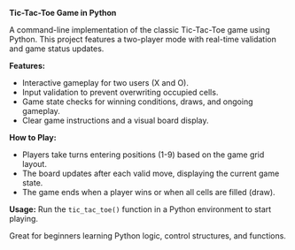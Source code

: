 **Tic-Tac-Toe Game in Python**

A command-line implementation of the classic Tic-Tac-Toe game using Python. This project features a two-player mode with real-time validation and game status updates. 

**Features:**
- Interactive gameplay for two users (X and O).
- Input validation to prevent overwriting occupied cells.
- Game state checks for winning conditions, draws, and ongoing gameplay.
- Clear game instructions and a visual board display.

**How to Play:**
- Players take turns entering positions (1-9) based on the game grid layout.
- The board updates after each valid move, displaying the current game state.
- The game ends when a player wins or when all cells are filled (draw).

**Usage:**
Run the `tic_tac_toe()` function in a Python environment to start playing.

Great for beginners learning Python logic, control structures, and functions.
